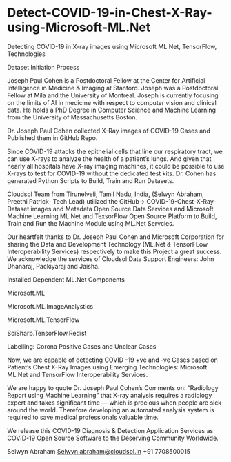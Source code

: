 # Detect-COVID-19-in-Chest-X-Ray-using-Microsoft-ML.Net
Detecting COVID-19 in X-ray images using Microsoft ML.Net, TensorFlow, Technologies

Dataset Initiation Process

Joseph Paul Cohen is a Postdoctoral Fellow at the Center for Artificial Intelligence in Medicine & Imaging at Stanford. Joseph was a Postdoctoral Fellow at Mila and the University of Montreal. Joseph is currently focusing on the limits of AI in medicine with respect to computer vision and clinical data. He holds a PhD Degree in Computer Science and Machine Learning from the University of Massachusetts Boston.

Dr. Joseph Paul Cohen collected X-Ray images of COVID-19 Cases and Published them in GitHub Repo.

Since COVID-19 attacks the epithelial cells that line our respiratory tract, we can use X-rays to analyze the health of a patient’s lungs. And given that nearly all hospitals have X-ray imaging machines, it could be possible to use X-rays to test for COVID-19 without the dedicated test kits. Dr. Cohen has generated Python Scripts to Build, Train and Run Datasets. 

Cloudsol Team from Tirunelveli, Tamil Nadu, India, (Selwyn Abraham, Preethi Patrick- Tech Lead) utilized the GitHub-> COVID-19-Chest-X-Ray-Dataset images and Metadata Open Source Data Services and Microsoft Machine Learning ML.Net and TexsorFlow Open Source Platform to Build, Train and Run the Machine Module using ML.Net Servcies.

Our heartfelt thanks to Dr. Joseph Paul Cohen and Microsoft Corporation for sharing the Data and Development Technology (ML.Net & TensorFLow Interoperability Services) respectively to make this Project a great success. We acknowledge the services of Cloudsol Data Support Engineers: John Dhanaraj, Packiyaraj and Jaisha.

Installed Dependent ML.Net Components 

Microsoft.ML

Microsoft.ML.ImageAnalystics

Microsoft.ML.TensorFlow

SciSharp.TensorFlow.Redist


Labelling: Corona Positive Cases and Unclear Cases

Now, we are capable of detecting COVID -19 +ve and -ve Cases based on Patient’s Chest X-Ray Images using Emerging Technologies: Microsoft ML.Net and TensorFlow Interoperability Services.

We are happy to quote Dr. Joseph Paul Cohen’s Comments on: “Radiology Report using Machine Learning” that X-ray analysis requires a radiology expert and takes significant time — which is precious when people are sick around the world. Therefore developing an automated analysis system is required to save medical professionals valuable time.

We release this COVID-19 Diagnosis & Detection Application Services as COVID-19 Open Source Software to the Deserving Community Worldwide.

Selwyn Abraham
 Selwyn.abraham@cloudsol.in
+91 7708500015
